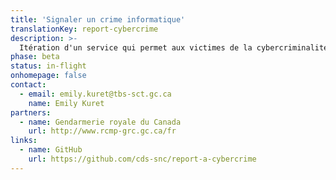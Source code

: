 ```yaml
---
title: 'Signaler un crime informatique'
translationKey: report-cybercrime
description: >-
  Itération d'un service qui permet aux victimes de la cybercriminalité de signaler plus facilement un incident et d'obtenir des conseils sur ce qu'elles peuvent faire pour se protéger.
phase: beta
status: in-flight
onhomepage: false
contact:
  - email: emily.kuret@tbs-sct.gc.ca
    name: Emily Kuret
partners:
  - name: Gendarmerie royale du Canada
    url: http://www.rcmp-grc.gc.ca/fr
links:
  - name: GitHub
    url: https://github.com/cds-snc/report-a-cybercrime
---
```

